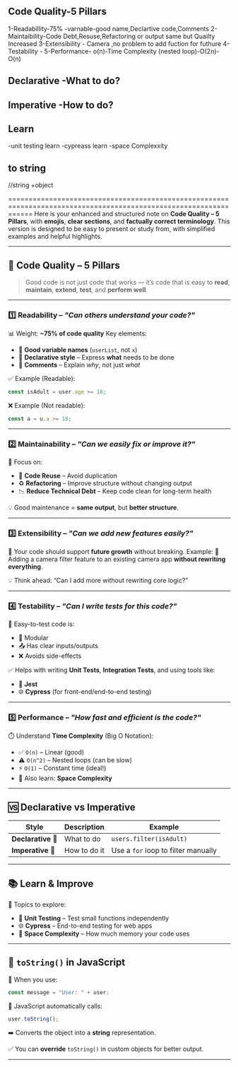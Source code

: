 ## Code Quality-5 Pillars

1-Readabillity-75% -varnable-good name,Declartive code,Comments
2-Maintaibility-Code Debt,Resuse,Refactoring or output same but Quailty Increased
3-Extensibility - Camera ,no problem to add fuction for futhure
4-Testability -
5-Performance- o(n)-Time Complexity (nested loop)-O(2n)-O(n)

## Declarative -What to do?

## Imperative -How to do?

## Learn

-unit testing learn
-cypreass learn
-space Complexxity

## to string

//string +object

==================================================================================================================
Here is your enhanced and structured note on **Code Quality – 5 Pillars**, with **emojis**, **clear sections**, and **factually correct terminology**. This version is designed to be easy to present or study from, with simplified examples and helpful highlights.

---

## 🧱 **Code Quality – 5 Pillars**

> Good code is not just code that works — it’s code that is easy to **read**, **maintain**, **extend**, **test**, and **perform well**.

---

### 1️⃣ **Readability** – _"Can others understand your code?"_

📊 Weight: **\~75% of code quality**
Key elements:

- 🧠 **Good variable names** (`userList`, not `x`)
- 📄 **Declarative style** – Express **what** needs to be done
- 💬 **Comments** – Explain _why_, not just _what_

✅ Example (Readable):

```js
const isAdult = user.age >= 18;
```

❌ Example (Not readable):

```js
const a = u.a >= 18;
```

---

### 2️⃣ **Maintainability** – _"Can we easily fix or improve it?"_

🔁 Focus on:

- 🧹 **Code Reuse** – Avoid duplication
- ♻️ **Refactoring** – Improve structure without changing output
- 📉 **Reduce Technical Debt** – Keep code clean for long-term health

💡 Good maintenance = **same output**, but **better structure**.

---

### 3️⃣ **Extensibility** – _"Can we add new features easily?"_

🚀 Your code should support **future growth** without breaking.
Example:
🎥 Adding a camera filter feature to an existing camera app **without rewriting everything**.

💡 Think ahead: “Can I add more without rewriting core logic?”

---

### 4️⃣ **Testability** – _"Can I write tests for this code?"_

🧪 Easy-to-test code is:

- 🔄 Modular
- 📤 Has clear inputs/outputs
- ❌ Avoids side-effects

✅ Helps with writing **Unit Tests**, **Integration Tests**, and using tools like:

- 🧪 **Jest**
- 🌐 **Cypress** (for front-end/end-to-end testing)

---

### 5️⃣ **Performance** – _"How fast and efficient is the code?"_

⏱️ Understand **Time Complexity** (Big O Notation):

- ✅ `O(n)` – Linear (good)
- ⚠️ `O(n^2)` – Nested loops (can be slow)
- ⚡ `O(1)` – Constant time (ideal!)
- 🧠 Also learn: **Space Complexity**

---

## 🆚 Declarative vs Imperative

| Style              | Description  | Example                             |
| ------------------ | ------------ | ----------------------------------- |
| **Declarative** 🧾 | What to do   | `users.filter(isAdult)`             |
| **Imperative** 🔧  | How to do it | Use a `for` loop to filter manually |

---

## 📚 Learn & Improve

🎯 Topics to explore:

- 🧪 **Unit Testing** – Test small functions independently
- 🌐 **Cypress** – End-to-end testing for web apps
- 🧠 **Space Complexity** – How much memory your code uses

---

## 🧵 `toString()` in JavaScript

🔄 When you use:

```js
const message = "User: " + user;
```

🧩 JavaScript automatically calls:

```js
user.toString();
```

➡️ Converts the object into a **string** representation.

✅ You can **override** `toString()` in custom objects for better output.

---
